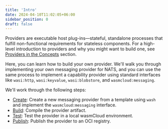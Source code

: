 ```yaml
---
title: 'Intro'
date: 2024-04-10T11:02:05+06:00
sidebar_position: 0
draft: false
---
```


Providers are executable host plug-ins&mdash;stateful, standalone processes that fulfill non-functional requirements for stateless components. For a high-level introduction to providers and why you might want to build one, see [Providers in the Concepts](/docs/concepts/providers/) section.

Here, you can learn how to build your own provider. We'll walk you through implementing your own messaging provider for NATS, and you can use the same process to implement a capability provider using standard interfaces like `wasi:http`, `wasi:keyvalue`, `wasi:blobstore`, and `wasmcloud:messaging`.

We'll work through the following steps:

- [Create](/docs/developer/providers/create): Create a new messaging provider from a template using `wash` and implement the `wasmcloud:messaging` interface.
- [Build](/docs/developer/providers/build): Compile the provider artifact.
- [Test](/docs/developer/providers/test): Test the provider in a local wasmCloud environment.
- [Publish](/docs/developer/providers/publish): Publish the provider to an OCI registry.
